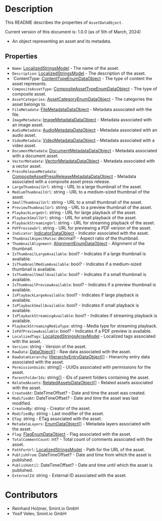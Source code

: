 Description
===========
This README describes the properties of `AssetDataObject`.

Current version of this document is: 1.0.0 (as of 5th of March, 2024)

- An object representing an asset and its metadata.

## Properties

- `Name`: [LocalizedStringsModel](..//Common/LocalizedStringsModel.md) - The name of the asset.
- `Description`: [LocalizedStringsModel](../Common/LocalizedStringsArrayModel.md) - The description of the asset.
- `ContentType: [ContentTypeEnumDataObject](ContentTypeEnumDataObject.md) - The type of content the asset represents.
- `CompositeAssetType`: [CompositeAssetTypeEnumDataObject](CompositeAssetTypeEnumDataObject.md) - The type of composite asset.
- `AssetCategories`: [AssetCategoryEnumDataObject](AssetCategoryEnumDataObject.md) - The categories the asset belongs to.
- `FileMetadata`: [FileMetadataDataObject](FileMetadataDataObject.md) - Metadata associated with the file.
- `ImageMetadata`: [ImageMetadataDataObject](ImageMetadataDataObject.md) - Metadata associated with an image asset.
- `AudioMetadata`: [AudioMetadataDataObject](AudioMetadataDataObject.md) - Metadata associated with an audio asset.
- `VideoMetadata`: [VideoMetadataDataObject](VideoMetadataDataObject.md) - Metadata associated with a video asset.
- `DocumentMetadata`: [DocumentMetadataDataObject](DocumentMetadataDataObject.md) - Metadata associated with a document asset.
- `VectorMetadata`: [VectorMetadataDataObject](VectorMetadataDataObject.md) - Metadata associated with a vector asset.
- `PressReleaseMetadata`: [CompositeAssetPressReleaseMetadataDataObject](CompositeAssetPressReleaseMetadataDataObject.md) - Metadata associated with a composite asset press release.
- `LargeThumbnailUrl`: string - URL to a large thumbnail of the asset.
- `MediumThumbnailUrl`: string - URL to a medium-sized thumbnail of the asset.
- `SmallThumbnailUrl`: string - URL to a small thumbnail of the asset.
- `PreviewThumbnailUrl`: string - URL to a preview thumbnail of the asset.
- `PlaybackLargeUrl`: string - URL for large playback of the asset.
- `PlaybackSmallUrl`: string - URL for small playback of the asset.
- `PlaybackStreamingUrl`: string - URL for streaming playback of the asset.
- `PdfPreviewUrl`: string - URL for previewing a PDF version of the asset.
- `Indicator`: [IndicatorDataObject](IndicatorDataObject.md) - Indicator associated with the asset.
- `ThumbnailAspectRatio`: decimal? - Aspect ratio of the thumbnail.
- `ThumbnailAlignment`: [AlignmentEnumDataObject](AlignmentEnumDataObject.md) - Alignment of the thumbnail.
- `IsThumbnailLargeAvailable`: bool? - Indicates if a large thumbnail is available.
- `IsThumbnailMediumAvailable`: bool? - Indicates if a medium-sized thumbnail is available.
- `IsThumbnailSmallAvailable`: bool? - Indicates if a small thumbnail is available.
- `IsThumbnailPreviewAvailable`: bool? - Indicates if a preview thumbnail is available.
- `IsPlaybackLargeAvailable`: bool? - Indicates if large playback is available.
- `IsPlaybackSmallAvailable`: bool? - Indicates if small playback is available.
- `IsPlaybackStreamingAvailable`: bool? - Indicates if streaming playback is available.
- `PlaybackStreamingMediaType`: string - Media type for streaming playback.
- `IsPdfPreviewAvailable`: bool? - Indicates if a PDF preview is available.
- `LocalizedTags`: [LocalizedStringsArrayModel](../Common/LocalizedStringsArrayModel.md) - Localized tags associated with the asset.
- `Version`: string - Version of the asset.
- `RawData`: [DataObject](DataObject.md)[] - Raw data associated with the asset.
- `RawDataHierarchy`: [HierarchyEntryDataObject[]](HierarchyEntryDataObject.md) - Hierarchy entry data associated with the asset.
- `PermissionUuids`: string[] - UUIDs associated with permissions for the asset.
- `ParentFolderIds`: string[] - IDs of parent folders containing the asset.
- `RelatedAssets`: [RelatedAssetsDataObject](RelatedAssetsDataObject.md)[] - Related assets associated with the asset.
- `CreatedAt`: DateTimeOffset? - Date and time the asset was created.
- `ModifiedAt`: DateTimeOffset? - Date and time the asset was last modified.
- `CreatedBy`: string - Creator of the asset.
- `ModifiedBy`: string - Last modifier of the asset.
- `ETag`: string - ETag associated with the asset.
- `MetadataLayers`: [EnumDataObject](EnumDataObject.md)[] - Metadata layers associated with the asset.
- `Flag`: [FlagEnumDataObject](FlagEnumDataObject.md) - Flag associated with the asset.
- `TotalCommentCount`: int? - Total count of comments associated with the asset.
- `PathForUrl`: [LocalizedStringsModel](../Common/LocalizedStringsModel.md) - Path for the URL of the asset.
- `PublishFrom`: DateTimeOffset? - Date and time from which the asset is published.
- `PublishUntil`: DateTimeOffset? - Date and time until which the asset is published.
- `ExternalId`: string - External ID associated with the asset.

Contributors
============

- Reinhard Holzner, Smint.io GmbH
- Yosif Velev, Smint.io GmbH